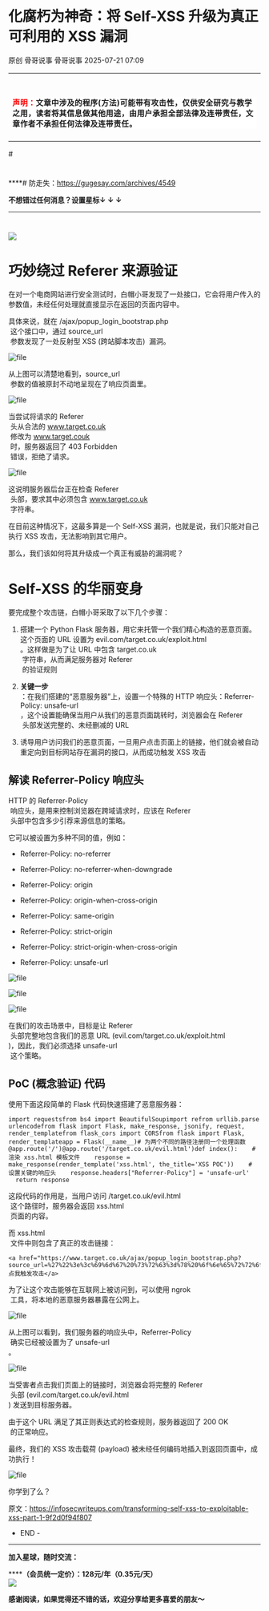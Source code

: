 #  化腐朽为神奇：将 Self-XSS 升级为真正可利用的 XSS 漏洞  
原创 骨哥说事  骨哥说事   2025-07-21 07:09  
  
<table><tbody><tr><td data-colwidth="557" width="557" valign="top" style="word-break: break-all;"><h1 data-selectable-paragraph="" style="white-space: normal;outline: 0px;max-width: 100%;font-family: -apple-system, system-ui, &#34;Helvetica Neue&#34;, &#34;PingFang SC&#34;, &#34;Hiragino Sans GB&#34;, &#34;Microsoft YaHei UI&#34;, &#34;Microsoft YaHei&#34;, Arial, sans-serif;letter-spacing: 0.544px;background-color: rgb(255, 255, 255);box-sizing: border-box !important;overflow-wrap: break-word !important;"><strong style="outline: 0px;max-width: 100%;box-sizing: border-box !important;overflow-wrap: break-word !important;"><span style="outline: 0px;max-width: 100%;font-size: 18px;box-sizing: border-box !important;overflow-wrap: break-word !important;"><span style="color: rgb(255, 0, 0);"><strong><span style="font-size: 15px;"><span leaf="">声明：</span></span></strong></span><span style="font-size: 15px;"></span></span></strong><span style="outline: 0px;max-width: 100%;font-size: 18px;box-sizing: border-box !important;overflow-wrap: break-word !important;"><span style="font-size: 15px;"><span leaf="">文章中涉及的程序(方法)可能带有攻击性，仅供安全研究与教学之用，读者将其信息做其他用途，由用户承担全部法律及连带责任，文章作者不承担任何法律及连带责任。</span></span></span></h1></td></tr></tbody></table>#   
  
#   
  
****# 防走失：https://gugesay.com/archives/4549  
  
******不想错过任何消息？设置星标****↓ ↓ ↓**  
****  
#   
  
  
![](https://mmbiz.qpic.cn/sz_mmbiz_png/hZj512NN8jlbXyV4tJfwXpicwdZ2gTB6XtwoqRvbaCy3UgU1Upgn094oibelRBGyMs5GgicFKNkW1f62QPCwGwKxA/640?wx_fmt=png&from=appmsg "")  
  
# 巧妙绕过 Referer 来源验证  
  
在对一个电商网站进行安全测试时，白帽小哥发现了一处接口，它会将用户传入的参数值，未经任何处理就直接显示在返回的页面内容中。  
  
具体来说，就在 /ajax/popup_login_bootstrap.php  
 这个接口中，通过 source_url  
 参数发现了一处反射型 XSS (跨站脚本攻击)  漏洞。  
  
![file](https://mmbiz.qpic.cn/sz_mmbiz_png/hZj512NN8jnaibpiaylNsblwKMiamejsve85R3gsaibiaNcBCOTibakoblvukiawKuVl1YHQDuJkhhFPuGXM6ocxAmYBA/640?wx_fmt=png&from=appmsg "")  
  
  
从上图可以清楚地看到，source_url  
 参数的值被原封不动地呈现在了响应页面里。  
  
![file](https://mmbiz.qpic.cn/sz_mmbiz_png/hZj512NN8jnaibpiaylNsblwKMiamejsve8xkGrS4lKXrxaoqybSOSt4aQIicvHkh2mbLymdDW05H6rian8ic0VELvtA/640?wx_fmt=png&from=appmsg "")  
  
  
当尝试将请求的 Referer  
 头从合法的 www.target.co.uk  
 修改为 www.target.couk  
 时，服务器返回了 403 Forbidden  
 错误，拒绝了请求。  
  
![file](https://mmbiz.qpic.cn/sz_mmbiz_png/hZj512NN8jnaibpiaylNsblwKMiamejsve8LlmdYLfQo9oSKNWu3goYGveTBLv8L0ibrAlkQCxBqr1VQw6UiceWjNEQ/640?wx_fmt=png&from=appmsg "")  
  
  
这说明服务器后台正在检查 Referer  
 头部，要求其中必须包含 www.target.co.uk  
 字符串。  
  
在目前这种情况下，这最多算是一个 Self-XSS 漏洞，也就是说，我们只能对自己执行 XSS 攻击，无法影响到其它用户。  
  
那么，我们该如何将其升级成一个真正有威胁的漏洞呢？  
# Self-XSS 的华丽变身  
  
要完成整个攻击链，白帽小哥采取了以下几个步骤：  
1. 搭建一个 Python Flask 服务器，用它来托管一个我们精心构造的恶意页面。这个页面的 URL 设置为 evil.com/target.co.uk/exploit.html  
。这样做是为了让 URL 中包含 target.co.uk  
 字符串，从而满足服务器对 Referer  
 的验证规则  
  
1. **关键一步**  
：在我们搭建的“恶意服务器”上，设置一个特殊的 HTTP 响应头：Referrer-Policy: unsafe-url  
，这个设置能确保当用户从我们的恶意页面跳转时，浏览器会在 Referer  
 头部发送完整的、未经删减的 URL  
  
1. 诱导用户访问我们的恶意页面，一旦用户点击页面上的链接，他们就会被自动重定向到目标网站存在漏洞的接口，从而成功触发 XSS 攻击  
  
## 解读 Referrer-Policy 响应头  
  
HTTP 的 Referrer-Policy  
 响应头，是用来控制浏览器在跨域请求时，应该在 Referer  
 头部中包含多少引荐来源信息的策略。  
  
它可以被设置为多种不同的值，例如：  
- Referrer-Policy: no-referrer  
  
- Referrer-Policy: no-referrer-when-downgrade  
  
- Referrer-Policy: origin  
  
- Referrer-Policy: origin-when-cross-origin  
  
- Referrer-Policy: same-origin  
  
- Referrer-Policy: strict-origin  
  
- Referrer-Policy: strict-origin-when-cross-origin  
  
- Referrer-Policy: unsafe-url  
  
![file](https://mmbiz.qpic.cn/sz_mmbiz_png/hZj512NN8jnaibpiaylNsblwKMiamejsve8kic3pMxcrZmK4BwWCVtibvmwvhqicAcLeoPthiccw7Q3EQXNA3PXAktjvw/640?wx_fmt=png&from=appmsg "")  
  
  
![file](https://mmbiz.qpic.cn/sz_mmbiz_png/hZj512NN8jnaibpiaylNsblwKMiamejsve8RxgkeVCLpwIaXVc0EnS3CUqzhXYpOcuTzriaMSO8R75HbMQPOHBAcVA/640?wx_fmt=png&from=appmsg "")  
  
  
![file](https://mmbiz.qpic.cn/sz_mmbiz_png/hZj512NN8jnaibpiaylNsblwKMiamejsve8lA6JBlbHiaGiaUBIDQwG94rMfLiaCBK9p7Z7gVVffh5EVzo3hSqkG8WdA/640?wx_fmt=png&from=appmsg "")  
  
  
在我们的攻击场景中，目标是让 Referer  
 头部完整地包含我们的恶意 URL (evil.com/target.co.uk/exploit.html  
)，因此，我们必须选择 unsafe-url  
 这个策略。  
## PoC (概念验证) 代码  
  
使用下面这段简单的 Flask 代码快速搭建了恶意服务器：  
```
import requestsfrom bs4 import BeautifulSoupimport refrom urllib.parse import parse_qs, urlencodefrom flask import Flask, make_response, jsonify, request, render_templatefrom flask_cors import CORSfrom flask import Flask, render_templateapp = Flask(__name__)# 为两个不同的路径注册同一个处理函数@app.route('/')@app.route('/target.co.uk/evil.html')def index():    # 渲染 xss.html 模板文件    response = make_response(render_template('xss.html', the_title='XSS POC'))    # 设置关键的响应头    response.headers["Referrer-Policy"] = 'unsafe-url'    return response
```  
  
这段代码的作用是，当用户访问 /target.co.uk/evil.html  
 这个路径时，服务器会返回 xss.html  
 页面的内容。  
  
而 xss.html  
 文件中则包含了真正的攻击链接：  
```
<a href="https://www.target.co.uk/ajax/popup_login_bootstrap.php?source_url=%27%22%3e%3c%69%6d%67%20%73%72%63%3d%78%20%6f%6e%65%72%72%6f%72%3d%61%6c%65%72%74%28%64%6f%6d%61%69%6e%29%20%2f%3e">点我触发攻击</a>
```  
  
为了让这个攻击能够在互联网上被访问到，可以使用 ngrok  
 工具，将本地的恶意服务器暴露在公网上。  
  
![file](https://mmbiz.qpic.cn/sz_mmbiz_png/hZj512NN8jnaibpiaylNsblwKMiamejsve8W23s61ImJ5beJZzAWIsogTicxVEtTaldqtRdmdbyMlYImwCNjGudLIw/640?wx_fmt=png&from=appmsg "")  
  
  
从上图可以看到，我们服务器的响应头中，Referrer-Policy  
 确实已经被设置为了 unsafe-url  
。  
  
![file](https://mmbiz.qpic.cn/sz_mmbiz_png/hZj512NN8jnaibpiaylNsblwKMiamejsve8DmEibLEaSOHpRQVylV7qBL9b8jTzTYqG6LWY5xpG9CIdZFEb4Zjribibw/640?wx_fmt=png&from=appmsg "")  
  
  
当受害者点击我们页面上的链接时，浏览器会将完整的 Referer  
 头部 (evil.com/target.co.uk/evil.html  
) 发送到目标服务器。  
  
由于这个 URL 满足了其正则表达式的检查规则，服务器返回了 200 OK  
 的正常响应。  
  
最终，我们的 XSS 攻击载荷 (payload) 被未经任何编码地插入到返回页面中，成功执行！  
  
![file](https://mmbiz.qpic.cn/sz_mmbiz_png/hZj512NN8jnaibpiaylNsblwKMiamejsve8ib733ad2VdUPbeNBN2xzk5qspOdGJvrt3OryKQNsMjQvr3ohpBLb2wg/640?wx_fmt=png&from=appmsg "")  
  
  
你学到了么？  
  
原文：https://infosecwriteups.com/transforming-self-xss-to-exploitable-xss-part-1-9f2d0f94f807  
  
- END -  
  
****  
**加入星球，随时交流：**  
  
**********（会员统一定价）：128元/年（0.35元/天）******  
![](https://mmbiz.qpic.cn/sz_mmbiz_jpg/hZj512NN8jnMJtHJnShkTnh3vR3fmaqicPicANic6OEsobrpRjx5vG6mMTib1icuPmuG74h2bxC4eP6nMMzbs5QaSlw/640?wx_fmt=jpeg&from=appmsg "")  
  
**感谢阅读，如果觉得还不错的话，欢迎分享给更多喜爱的朋友～**  
  

